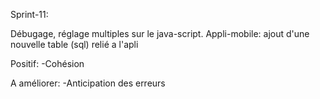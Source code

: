 Sprint-11:

Débugage, réglage multiples sur le java-script.
Appli-mobile: ajout d'une nouvelle table (sql) relié a l'apli

Positif:
	-Cohésion

A améliorer:
	-Anticipation des erreurs

